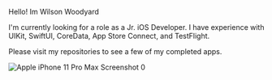 Hello! Im Wilson Woodyard

I'm currently looking for a role as a Jr. iOS Developer. I have experience with UIKit, SwiftUI, CoreData, App Store Connect, and TestFlight.

Please visit my repositories to see a few of my completed apps.

![Apple iPhone 11 Pro Max Screenshot 0](https://user-images.githubusercontent.com/98561460/183101486-8f6327a7-7b9c-48de-bc7f-5e64339e90fa.png)



